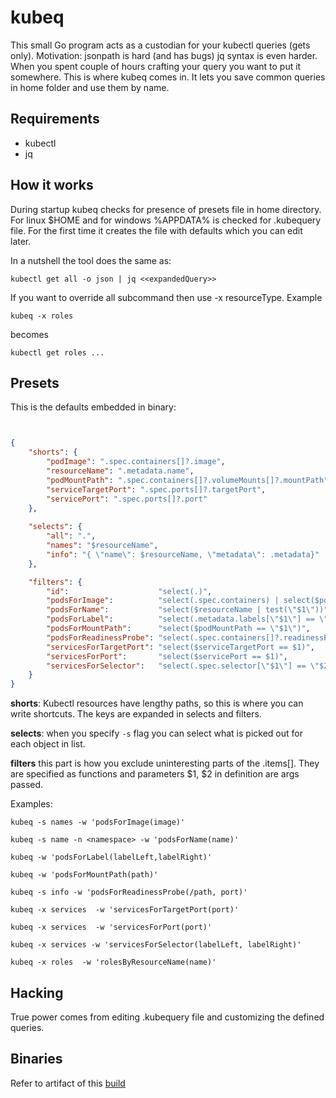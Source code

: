 # kubeq

This small Go program acts as a custodian for your kubectl queries (gets only). Motivation: jsonpath is hard (and has bugs) jq syntax is even harder. When you spent couple of hours crafting your query you want
to put it somewhere. This is where kubeq comes in. It lets you save common queries in home folder and use
them by name.

## Requirements

* kubectl
* jq


## How it works

During startup kubeq checks for presence of presets file in home directory. For linux $HOME and for 
windows %APPDATA% is checked for .kubequery file. For the first time it creates the file
with defaults which you can edit later.

In a nutshell the tool does the same as:

```
kubectl get all -o json | jq <<expandedQuery>>
```

If you want to override all subcommand then use -x resourceType. Example

```
kubeq -x roles
```

becomes

``` 
kubectl get roles ...
```

## Presets

This is the defaults embedded in binary:

```json


{
    "shorts": {
        "podImage": ".spec.containers[]?.image",
        "resourceName": ".metadata.name",
        "podMountPath": ".spec.containers[]?.volumeMounts[]?.mountPath",
        "serviceTargetPort": ".spec.ports[]?.targetPort",
        "servicePort": ".spec.ports[]?.port"
    },
    
    "selects": {
        "all": ".",
        "names": "$resourceName",
        "info": "{ \"name\": $resourceName, \"metadata\": .metadata}"
    },

    "filters": {
        "id":                    "select(.)",
        "podsForImage":          "select(.spec.containers) | select($podImage | test(\"$1\"))",
		"podsForName":           "select($resourceName | test(\"$1\"))",
		"podsForLabel":          "select(.metadata.labels[\"$1\"] == \"$2\")",
		"podsForMountPath":      "select($podMountPath == \"$1\")",
		"podsForReadinessProbe": "select(.spec.containers[]?.readinessProbe.httpGet.path == \"$1\" and .spec.containers[]?.readinessProbe.httpGet.port == $2)",
		"servicesForTargetPort": "select($serviceTargetPort == $1)",
		"servicesForPort":       "select($servicePort == $1)",
		"servicesForSelector":   "select(.spec.selector[\"$1\"] == \"$2\")"
    }
}
```

**shorts**: Kubectl resources have lengthy paths, so this is where you can write shortcuts. The keys are expanded in selects and filters.

**selects**: when you specify ```-s``` flag you can select what is picked out for each object in list.

**filters** this part is how you exclude uninteresting parts of the .items[]. They are specified as functions and parameters $1, $2 in definition are args passed.

Examples:

```
kubeq -s names -w 'podsForImage(image)'
```

```
kubeq -s name -n <namespace> -w 'podsForName(name)'
```

```
kubeq -w 'podsForLabel(labelLeft,labelRight)'
```

```
kubeq -w 'podsForMountPath(path)'
```

```
kubeq -s info -w 'podsForReadinessProbe(/path, port)'
```

```
kubeq -x services  -w 'servicesForTargetPort(port)'
```

```
kubeq -x services  -w 'servicesForPort(port)'
```

```
kubeq -x services -w 'servicesForSelector(labelLeft, labelRight)'
```

```
kubeq -x roles  -w 'rolesByResourceName(name)'
```

## Hacking

True power comes from editing .kubequery file and customizing the defined queries.

## Binaries

Refer to artifact of this [build](https://github.com/dgawlik/kubeq/actions/runs/10861685145)
